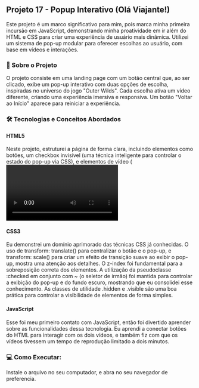 ## Projeto 17 - Popup Interativo (Olá Viajante!)
Este projeto é um marco significativo para mim, pois marca minha primeira incursão em JavaScript, demonstrando minha proatividade em ir além do HTML e CSS para criar uma experiência de usuário mais dinâmica. Utilizei um sistema de pop-up modular para oferecer escolhas ao usuário, com base em vídeos e interações.

### 🚀 Sobre o Projeto

O projeto consiste em uma landing page com um botão central que, ao ser clicado, exibe um pop-up interativo com duas opções de escolha, inspiradas no universo do jogo "Outer Wilds". Cada escolha ativa um vídeo diferente, criando uma experiência imersiva e responsiva. Um botão "Voltar ao Início" aparece para reiniciar a experiência.

### 🛠️ Tecnologias e Conceitos Abordados

#### HTML5

Neste projeto, estruturei a página de forma clara, incluindo elementos como botões, um checkbox invisível (uma técnica inteligente para controlar o estado do pop-up via CSS), e elementos de vídeo (<video>) para o conteúdo multimídia. O uso de id foi crucial para a manipulação dos elementos via JavaScript.

#### CSS3
Eu demonstrei um domínio aprimorado das técnicas CSS já conhecidas. O uso de transform: translate() para centralizar o botão e o pop-up, e transform: scale() para criar um efeito de transição suave ao exibir o pop-up, mostra uma atenção aos detalhes. O z-index foi fundamental para a sobreposição correta dos elementos. A utilização da pseudoclasse :checked em conjunto com ~ (o seletor de irmão) foi mantida para controlar a exibição do pop-up e do fundo escuro, mostrando que eu consolidei esse conhecimento. As classes de utilidade .hidden e .visible são uma boa prática para controlar a visibilidade de elementos de forma simples.

#### JavaScript
Esse foi meu primeiro contato com JavaScript, então foi divertido aprender sobre as funcionalidades dessa tecnologia. Eu aprendi a conectar botões do HTML para interagir com os dois vídeos, e também fiz com que os vídeos tivessem um tempo de reprodução limitado a dois minutos.

### 💻 Como Executar:

Instale o arquivo no seu computador, e abra no seu navegador de preferencia.
